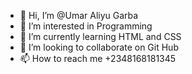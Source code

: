 - 👋 Hi, I’m @Umar Aliyu Garba 
- 👀 I’m interested in Programming 
- 🌱 I’m currently learning HTML and CSS
- 💞️ I’m looking to collaborate on Git Hub
- 📫 How to reach me +2348168181345

<!---
Uag703/Uag703 is a ✨ special ✨ repository because its `README.md` (this file) appears on your GitHub profile.
You can click the Preview link to take a look at your changes.
--->
